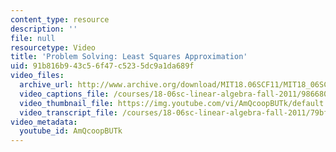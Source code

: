 ```yaml
---
content_type: resource
description: ''
file: null
resourcetype: Video
title: 'Problem Solving: Least Squares Approximation'
uid: 91b816b9-43c5-6f47-c523-5dc9a1da689f
video_files:
  archive_url: http://www.archive.org/download/MIT18.06SCF11/MIT18_06SC_110531_B1_300k.mp4
  video_captions_file: /courses/18-06sc-linear-algebra-fall-2011/9866809538895b639a4c5f52008c03b6_AmQcoopBUTk.vtt
  video_thumbnail_file: https://img.youtube.com/vi/AmQcoopBUTk/default.jpg
  video_transcript_file: /courses/18-06sc-linear-algebra-fall-2011/79bfc67661f7d63dec8228fb2856002c_AmQcoopBUTk.pdf
video_metadata:
  youtube_id: AmQcoopBUTk
---
```

